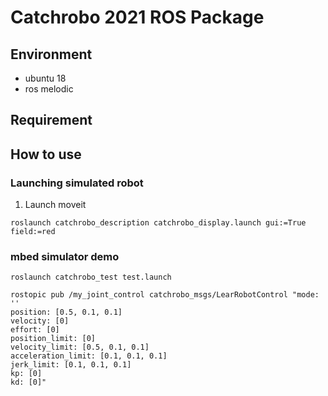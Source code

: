 # Catchrobo 2021 ROS Package

## Environment
- ubuntu 18
- ros melodic

## Requirement


## How to use
### Launching simulated robot
1. Launch moveit
```
roslaunch catchrobo_description catchrobo_display.launch gui:=True field:=red

```

### mbed simulator demo
```
roslaunch catchrobo_test test.launch

rostopic pub /my_joint_control catchrobo_msgs/LearRobotControl "mode: ''
position: [0.5, 0.1, 0.1]
velocity: [0]
effort: [0]
position_limit: [0]
velocity_limit: [0.5, 0.1, 0.1]
acceleration_limit: [0.1, 0.1, 0.1]
jerk_limit: [0.1, 0.1, 0.1]
kp: [0]
kd: [0]" 


```
